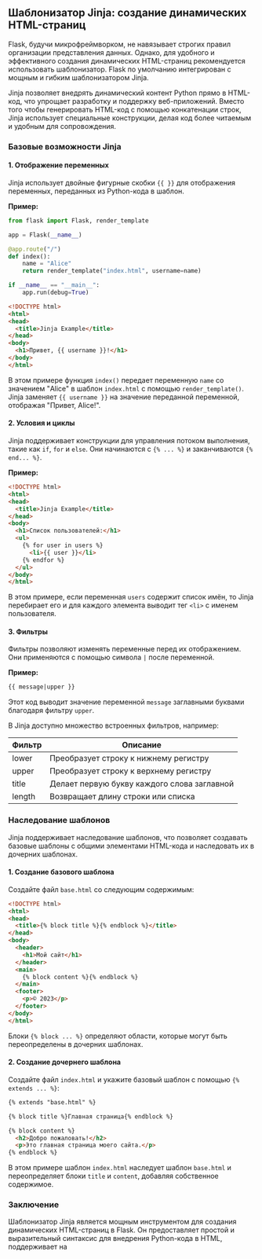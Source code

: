 ## Шаблонизатор Jinja: создание динамических HTML-страниц

Flask, будучи микрофреймворком, не навязывает строгих правил организации представления данных. Однако, для удобного и эффективного создания динамических HTML-страниц рекомендуется использовать шаблонизатор. Flask по умолчанию интегрирован с мощным и гибким шаблонизатором Jinja.

Jinja позволяет внедрять динамический контент Python прямо в HTML-код, что упрощает разработку и поддержку веб-приложений. Вместо того чтобы генерировать HTML-код с помощью конкатенации строк, Jinja использует специальные конструкции, делая код более читаемым и удобным для сопровождения.

### Базовые возможности Jinja

#### 1. Отображение переменных

Jinja использует двойные фигурные скобки `{{ }}` для отображения переменных, переданных из Python-кода в шаблон.

**Пример:**

```python
from flask import Flask, render_template

app = Flask(__name__)

@app.route("/")
def index():
    name = "Alice"
    return render_template("index.html", username=name)

if __name__ == "__main__":
    app.run(debug=True)
```

```html
<!DOCTYPE html>
<html>
<head>
  <title>Jinja Example</title>
</head>
<body>
  <h1>Привет, {{ username }}!</h1> 
</body>
</html>
```

В этом примере функция `index()` передает переменную `name` со значением "Alice" в шаблон `index.html` с помощью `render_template()`. Jinja заменяет `{{ username }}` на значение переданной переменной, отображая "Привет, Alice!".

#### 2. Условия и циклы

Jinja поддерживает конструкции для управления потоком выполнения, такие как `if`, `for` и `else`. Они начинаются с `{% ... %}` и заканчиваются `{% end... %}`.

**Пример:**

```html
<!DOCTYPE html>
<html>
<head>
  <title>Jinja Example</title>
</head>
<body>
  <h1>Список пользователей:</h1>
  <ul>
    {% for user in users %}
      <li>{{ user }}</li>
    {% endfor %}
  </ul>
</body>
</html>
```

В этом примере, если переменная `users` содержит список имён, то Jinja перебирает его и для каждого элемента выводит тег `<li>` с именем пользователя.

#### 3. Фильтры

Фильтры позволяют изменять переменные перед их отображением. Они применяются с помощью символа `|` после переменной.

**Пример:**

```html
{{ message|upper }}
```

Этот код выводит значение переменной `message` заглавными буквами благодаря фильтру `upper`.

В Jinja доступно множество встроенных фильтров, например:

| Фильтр  | Описание                                       |
|---------|-------------------------------------------------|
| lower   | Преобразует строку к нижнему регистру           |
| upper   | Преобразует строку к верхнему регистру           |
| title   | Делает первую букву каждого слова заглавной  |
| length  | Возвращает длину строки или списка              |

### Наследование шаблонов

Jinja поддерживает наследование шаблонов, что позволяет создавать базовые шаблоны с общими элементами HTML-кода и наследовать их в дочерних шаблонах.

#### 1. Создание базового шаблона

Создайте файл `base.html` со следующим содержимым:

```html
<!DOCTYPE html>
<html>
<head>
  <title>{% block title %}{% endblock %}</title>
</head>
<body>
  <header>
    <h1>Мой сайт</h1>
  </header>
  <main>
    {% block content %}{% endblock %}
  </main>
  <footer>
    <p>© 2023</p>
  </footer>
</body>
</html>
```

Блоки `{% block ... %}` определяют области, которые могут быть переопределены в дочерних шаблонах.

#### 2. Создание дочернего шаблона

Создайте файл `index.html` и укажите базовый шаблон с помощью `{% extends ... %}`:

```html
{% extends "base.html" %}

{% block title %}Главная страница{% endblock %}

{% block content %}
  <h2>Добро пожаловать!</h2>
  <p>Это главная страница моего сайта.</p>
{% endblock %}
```

В этом примере шаблон `index.html` наследует шаблон `base.html` и переопределяет блоки `title` и `content`, добавляя собственное содержимое.

### Заключение

Шаблонизатор Jinja является мощным инструментом для создания динамических HTML-страниц в Flask. Он предоставляет простой и выразительный синтаксис для внедрения Python-кода в HTML, поддерживает на